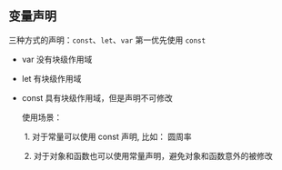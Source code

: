 ## 变量声明

三种方式的声明：`const`、`let`、`var` 第一优先使用 `const` 

- var 没有块级作用域

- let 有块级作用域

- const 具有块级作用域，但是声明不可修改

  使用场景：

  ​          1. 对于常量可以使用 const 声明, 比如： 圆周率

  ​          2. 对于对象和函数也可以使用常量声明，避免对象和函数意外的被修改